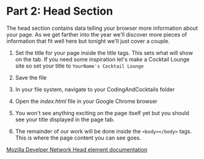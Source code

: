 # Part 2: Head Section
The head section contains data telling your browser more information about your page.  As we get farther into the year we'll discover more pieces of information that fit well here but tonight we'll just cover a couple.

1. Set the title for your page inside the title tags.  This sets what will show on the tab.  If you need some inspiration let's make a Cocktail Lounge site so set your title to `YourName's Cocktail Lounge`

2. Save the file

3. In your file system, navigate to your CodingAndCocktails folder 

4. Open the _index.html_ file in your Google Chrome browser

5. You won't see anything exciting on the page itself yet but you should see your title displayed in the page tab.

6. The remainder of our work will be done inside the `<body></body>` tags.  This is where the page content you can see goes.

[Mozilla Develper Network Head element documentation](https://developer.mozilla.org/en-US/docs/Web/HTML/Element/head)